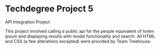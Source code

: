 # Techdegree Project 5

API Integration Project

This project involved calling a public api for the people equivalent of lorem ipsum and displaying results with modal functionality and search. All HTML and CSS (a few alterations excepted) were provided by Team Treehouse.
